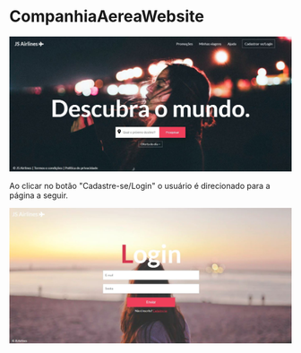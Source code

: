 # CompanhiaAereaWebsite
<img src="landing-page.JPG">
</br>
<p>Ao clicar no botão "Cadastre-se/Login" o usuário é direcionado para a página a seguir.</p>
<img src="login-page.JPG">

